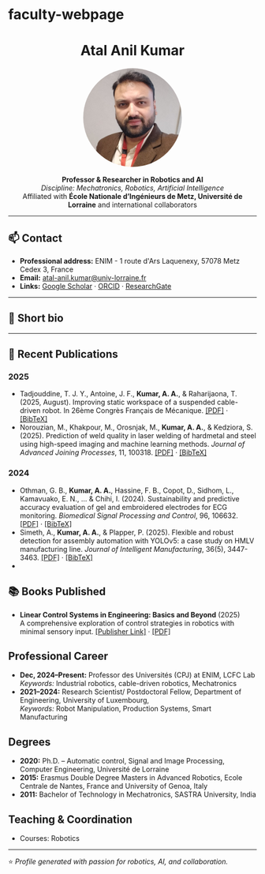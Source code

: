 # faculty-webpage
<!-- Profile Header -->
<h1 align="center">Atal Anil Kumar</h1>
<p align="center">
  <img src="Pic_1.jpg" alt="Atal Anil Kumar" width="200" style="border-radius: 50%;">
</p>
<p align="center">
  <b>Professor & Researcher in Robotics and AI</b><br>
  <i>Discipline: Mechatronics, Robotics, Artificial Intelligence</i><br>
  Affiliated with <b>École Nationale d’Ingénieurs de Metz, Université de Lorraine</b> and international collaborators
</p>

---

## 📫 Contact
- **Professional address:** ENIM - 1 route d'Ars Laquenexy, 57078 Metz Cedex 3, France
- **Email:** [atal-anil.kumar@univ-lorraine.fr](mailto:atal-anil.kumar@univ-lorraine.fr)  
- **Links:** [Google Scholar](https://scholar.google.com/citations?user=cNWj4s4AAAAJ&hl=en) · [ORCID](https://orcid.org/0000-0001-5957-1930) · [ResearchGate](https://www.researchgate.net/profile/Atal-Anil-Kumar?ev=hdr_xprf)

---

## 🧠 Short bio

---

<section id="publications">
  <h2>📝 Recent Publications</h2>
  <h3>2025</h3>
  <ul>
    <li>
      Tadjouddine, T. J. Y., Antoine, J. F., <strong>Kumar, A. A.</strong>, & Raharijaona, T. (2025, August). 
      Improving static workspace of a suspended cable-driven robot. 
      In 26ème Congrès Français de Mécanique. 
      <a href="#">[PDF]</a> · <a href="#">[BibTeX]</a>
    </li>
    <li>
      Norouzian, M., Khakpour, M., Orosnjak, M., <strong>Kumar, A. A.</strong>, & Kedziora, S. (2025). 
      Prediction of weld quality in laser welding of hardmetal and steel using high-speed imaging and machine learning methods. 
      <em>Journal of Advanced Joining Processes</em>, 11, 100318. 
      <a href="https://doi.org/10.1016/j.jajp.2025.100318">[PDF]</a> · <a href="#">[BibTeX]</a>
    </li>
  </ul>
  <h3>2024</h3>
  <ul>
      <li>
        Othman, G. B., <strong>Kumar, A. A.</strong>, Hassine, F. B., Copot, D., Sidhom, L., Kamavuako, E. N., ... & Chihi, I. (2024). Sustainability and predictive accuracy evaluation of gel and embroidered electrodes for ECG monitoring. <em>Biomedical Signal Processing and Control</em>, 96, 106632. 
        <a href="https://doi.org/10.1016/j.bspc.2024.106632">[PDF]</a> · <a href="#">[BibTeX]</a>
      </li>
      <li>
      Simeth, A., <strong>Kumar, A. A.</strong>, & Plapper, P. (2025). Flexible and robust detection for assembly automation with YOLOv5: a case study on HMLV manufacturing line. <em>Journal of Intelligent Manufacturing</em>, 36(5), 3447-3463. <a href="https://doi.org/10.1016/j.bspc.2024.106632">[PDF]</a> · <a href="#">[BibTeX]</a>
      <li>
  </ul>
</section>



<section id="books">
  <h2>📚 Books Published</h2>
  <ul>
    <li>
      <strong>Linear Control Systems in Engineering: Basics and Beyond</strong> (2025)<br>
      A comprehensive exploration of control strategies in robotics with minimal sensory input.  
      <a href="https://doi.org/10.1201/9781003484202">[Publisher Link]</a> · <a href="#">[PDF]</a>
    </li>
  </ul>
</section>

<section id="career">
  <h2>Professional Career</h2>
  <ul>
    <li><strong>Dec, 2024–Present:</strong> Professor des Universités (CPJ) at ENIM, LCFC Lab<br>
      <em>Keywords:</em> Industrial robotics, cable-driven robotics, Mechatronics
    </li>
    <li><strong>2021–2024:</strong> Research Scientist/ Postdoctoral Fellow, Department of Engineering, University of Luxembourg,<br>
      <em>Keywords:</em> Robot Manipulation, Production Systems, Smart Manufacturing 
    </li>
  </ul>

  <h2>Degrees</h2>
  <ul>
    <li><strong>2020:</strong> Ph.D. – Automatic control, Signal and Image Processing, Computer Engineering, Université de Lorraine</li>
    <li><strong>2015:</strong> Erasmus Double Degree Masters in Advanced Robotics, Ecole Centrale de Nantes, France and University of Genoa, Italy  </li>
    <li><strong>2011:</strong> Bachelor of Technology in Mechatronics, SASTRA University, India </li>
  </ul>

  <h2>Teaching & Coordination</h2>
  <ul>
    <li>Courses: Robotics </li>
  </ul>
</section>

---

⭐️ _Profile generated with passion for robotics, AI, and collaboration._
